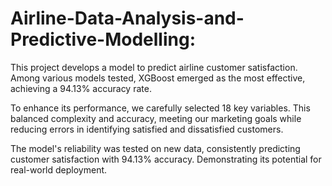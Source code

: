 # Airline-Data-Analysis-and-Predictive-Modelling:

This project develops a model to predict airline customer satisfaction. Among various models tested, XGBoost emerged as the most effective, achieving a 94.13% accuracy rate.

To enhance its performance, we carefully selected 18 key variables. This balanced complexity and accuracy, meeting our marketing goals while reducing errors in identifying satisfied and dissatisfied customers.

The model's reliability was tested on new data, consistently predicting customer satisfaction with 94.13% accuracy. Demonstrating its potential for real-world deployment.

